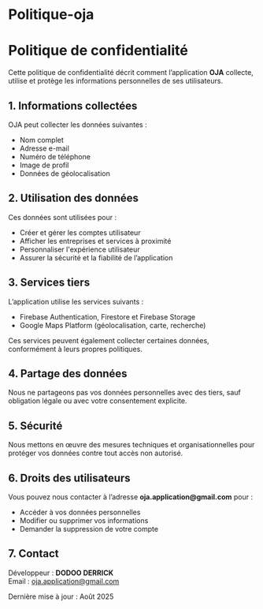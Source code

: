 # Politique-oja
<!DOCTYPE html>
<html lang="fr">
<head>
  <meta charset="UTF-8">
  <title>Politique de confidentialité – OJA</title>
</head>
<body>
  <h1>Politique de confidentialité</h1>
  <p>Cette politique de confidentialité décrit comment l’application <strong>OJA</strong> collecte, utilise et protège les informations personnelles de ses utilisateurs.</p>

  <h2>1. Informations collectées</h2>
  <p>OJA peut collecter les données suivantes :</p>
  <ul>
    <li>Nom complet</li>
    <li>Adresse e-mail</li>
    <li>Numéro de téléphone</li>
    <li>Image de profil</li>
    <li>Données de géolocalisation</li>
  </ul>

  <h2>2. Utilisation des données</h2>
  <p>Ces données sont utilisées pour :</p>
  <ul>
    <li>Créer et gérer les comptes utilisateur</li>
    <li>Afficher les entreprises et services à proximité</li>
    <li>Personnaliser l'expérience utilisateur</li>
    <li>Assurer la sécurité et la fiabilité de l’application</li>
  </ul>

  <h2>3. Services tiers</h2>
  <p>L’application utilise les services suivants :</p>
  <ul>
    <li>Firebase Authentication, Firestore et Firebase Storage</li>
    <li>Google Maps Platform (géolocalisation, carte, recherche)</li>
  </ul>
  <p>Ces services peuvent également collecter certaines données, conformément à leurs propres politiques.</p>

  <h2>4. Partage des données</h2>
  <p>Nous ne partageons pas vos données personnelles avec des tiers, sauf obligation légale ou avec votre consentement explicite.</p>

  <h2>5. Sécurité</h2>
  <p>Nous mettons en œuvre des mesures techniques et organisationnelles pour protéger vos données contre tout accès non autorisé.</p>

  <h2>6. Droits des utilisateurs</h2>
  <p>Vous pouvez nous contacter à l’adresse <strong>oja.application@gmail.com</strong> pour :</p>
  <ul>
    <li>Accéder à vos données personnelles</li>
    <li>Modifier ou supprimer vos informations</li>
    <li>Demander la suppression de votre compte</li>
  </ul>

  <h2>7. Contact</h2>
  <p>Développeur : <strong>DODOO DERRICK</strong><br>
     Email : <a href="mailto:oja.application@gmail.com">oja.application@gmail.com</a>
  </p>

  <p>Dernière mise à jour : Août 2025</p>
</body>
</html>
